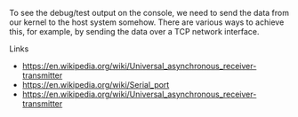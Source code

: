 To see the debug/test output on the console, we need to send the data from our kernel to the host system somehow. There are various ways to achieve this, for example, by sending the data over a TCP network interface.


Links
- https://en.wikipedia.org/wiki/Universal_asynchronous_receiver-transmitter
- https://en.wikipedia.org/wiki/Serial_port
- https://en.wikipedia.org/wiki/Universal_asynchronous_receiver-transmitter
